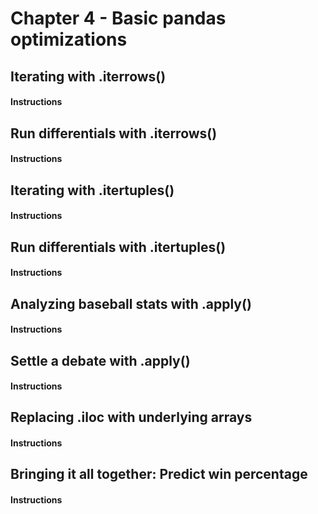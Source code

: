 # Chapter 4 - Basic pandas optimizations


## Iterating with .iterrows()

#### Instructions


## Run differentials with .iterrows()

#### Instructions


## Iterating with .itertuples()

#### Instructions


## Run differentials with .itertuples()

#### Instructions


## Analyzing baseball stats with .apply()

#### Instructions


## Settle a debate with .apply()

#### Instructions


## Replacing .iloc with underlying arrays

#### Instructions


## Bringing it all together: Predict win percentage

#### Instructions